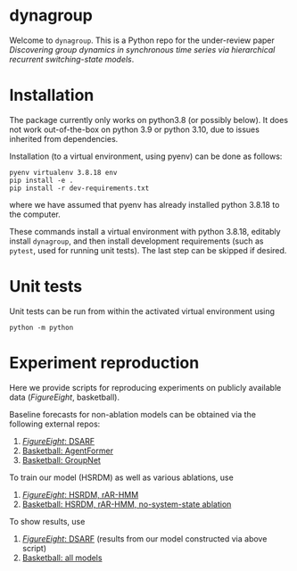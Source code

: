 # dynagroup

Welcome to `dynagroup`.   This is a Python repo for the under-review paper _Discovering group dynamics in synchronous time series via hierarchical recurrent switching-state models_.

# Installation

The package currently only works on python3.8 (or possibly below). It does not work out-of-the-box on python 3.9 or python 3.10, due to issues inherited from dependencies.

Installation (to a virtual environment, using pyenv) can be done as follows:

```
pyenv virtualenv 3.8.18 env
pip install -e . 
pip install -r dev-requirements.txt
```
where we have assumed that pyenv has already installed python 3.8.18 to the computer.   

These commands install a virtual environment with python 3.8.18, editably install `dynagroup`, and then install development requirements (such as `pytest`, used for running unit tests).   The last step can be skipped if desired. 

# Unit tests


Unit tests can be run from within the activated virtual environment using 

```
python -m python
```

# Experiment reproduction

Here we provide scripts for reproducing experiments on publicly available data (_FigureEight_, basketball).

Baseline forecasts for non-ablation models can be obtained via the following external repos:

1. [_FigureEight_: DSARF](https://github.com/tufts-ml/dsarf_agentformer_baseline_for_hsrdm)
2. [Basketball: AgentFormer](https://github.com/tufts-ml/dsarf_agentformer_baseline_for_hsrdm) 
3. [Basketball: GroupNet](https://github.com/mikewojnowicz/GroupNet/tree/aistats)

To train our model (HSRDM) as well as various ablations, use

1. [_FigureEight_: HSRDM, rAR-HMM](src/dynagroup/model2a/figure8/demos/demo_cavi_on_figure8.py)
2. [Basketball: HSRDM, rAR-HMM, no-system-state ablation](src/dynagroup/model2a/basketball/demos/baller2vec_format/CLE_starters/demo_full_pipeline.py)

To show results, use

1. [_FigureEight_: DSARF](src/dynagroup/model2a/figure8/diagnostics/plot_external_forecasts.py) (results from our model constructed via above script)
2. [Basketball: all models](/Users/miw267/Repos/dynagroup/src/dynagroup/model2a/basketball/demos/baller2vec_format/CLE_starters/demo_metrics_from_forecast_collection.py)







